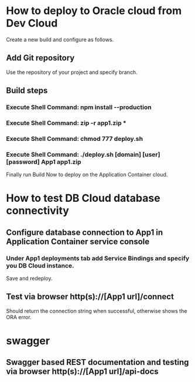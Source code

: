 # How to deploy to Oracle cloud from Dev Cloud

Create a new build and configure as follows.

## Add Git repository
Use the repository of your project and specify branch.

## Build steps

### Execute Shell Command: npm install --production

### Execute Shell Command: zip -r app1.zip *

### Execute Shell Command: chmod 777 deploy.sh

### Execute Shell Command: ./deploy.sh [domain] [user] [password] App1 app1.zip

Finally run Build Now to deploy on the Application Container cloud.

# How to test DB Cloud database connectivity

## Configure database connection to App1 in Application Container service console

### Under App1 deployments tab add Service Bindings and specify you DB Cloud instance.

Save and redeploy.

## Test via browser http(s)://[App1 url]/connect

Should return the connection string when successful, otherwise shows the ORA error.

# swagger

## Swagger based REST documentation and testing via browser http(s)://[App1 url]/api-docs
